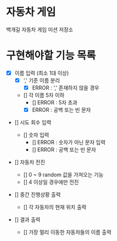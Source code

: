 # 자동차 게임

백개길 자동차 게임 미션 저장소

# 구현해야할 기능 목록
- [X] 이름 입력 (최소 1대 이상)
    - [X] ',' 기준 이름 분리
        - [X] ERROR : ',' 존재하지 않을 경우
    - [] 각 이름 5자 이하
        - [] ERROR : 5자 초과
        - [X] ERROR : 공백 또는 빈 문자
    
- [] 시도 회수 입력
    - [] 숫자 입력
        - [] ERROR : 숫자가 아닌 문자 입력
        - [] ERROR : 공백 또는 빈 문자
        
- [] 자동차 전진
    - [] 0 ~ 9 random 값을 가져오는 기능
    - [] 4 이상일 경우에만 전진

- [] 중간 진행상황 출력
    - [] 각 자동차의 현재 위치 출력

- [] 결과 출력
    - [] 가장 멀리 이동한 자동차들의 이름 출력
